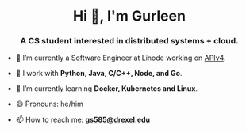 <!--
**gurleens2000/gurleens2000** is a ✨ _special_ ✨ repository because its `README.md` (this file) appears on your GitHub profile.

Here are some ideas to get you started:

- 🔭 I’m currently working on ...
- 🌱 I’m currently learning ...
- 👯 I’m looking to collaborate on ...
- 🤔 I’m looking for help with ...
- 💬 Ask me about ...
- 📫 How to reach me: ...
- 😄 Pronouns: ...
- ⚡ Fun fact: ...
-->

<h1 align="center">Hi 👋, I'm Gurleen</h1>
<h3 align="center">A CS student interested in distributed systems + cloud.</h3>

- 🔭 I’m currently a Software Engineer at Linode working on [APIv4](https://www.linode.com/products/linode-api/).

- 🚀 I work with **Python, Java, C/C++, Node, and Go**.

- 🌱 I’m currently learning **Docker, Kubernetes and Linux**.

- 😄 Pronouns: [he/him](http://pronouns.is/he)

- 📫 How to reach me: **gs585@drexel.edu**
